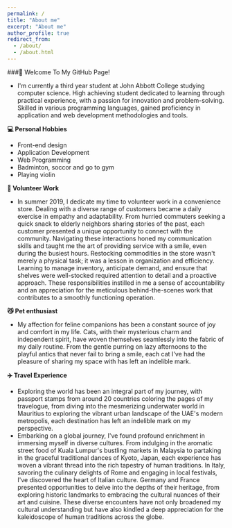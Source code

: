 ```yaml
---
permalink: /
title: "About me"
excerpt: "About me"
author_profile: true
redirect_from: 
  - /about/
  - /about.html
---
```


###:page_with_curl: Welcome To My GitHub Page!

- I'm currently a third year student at John Abbott College studying computer science. High achieving student dedicated to learning through practical experience, with a passion for innovation and problem-solving. Skilled in various programming languages, gained proficiency in application and web development methodologies and tools.

**:computer: Personal Hobbies**
- Front-end design
- Application Development
- Web Programming
- Badminton, soccor and go to gym
- Playing violin

**:convenience_store: Volunteer Work**

  - In summer 2019, I dedicate my time to volunteer work in a convenience store. Dealing with a diverse range of customers became a daily exercise in empathy and adaptability. From hurried commuters seeking a quick snack to elderly neighbors sharing stories of the past, each customer presented a unique opportunity to connect with the community. Navigating these interactions honed my communication skills and taught me the art of providing service with a smile, even during the busiest hours. Restocking commodities in the store wasn't merely a physical task; it was a lesson in organization and efficiency. Learning to manage inventory, anticipate demand, and ensure that shelves were well-stocked required attention to detail and a proactive approach. These responsibilities instilled in me a sense of accountability and an appreciation for the meticulous behind-the-scenes work that contributes to a smoothly functioning operation.

**:smirk_cat: Pet enthusiast**

  - My affection for feline companions has been a constant source of joy and comfort in my life. Cats, with their mysterious charm and independent spirit, have woven themselves seamlessly into the fabric of my daily routine. From the gentle purring on lazy afternoons to the playful antics that never fail to bring a smile, each cat I've had the pleasure of sharing my space with has left an indelible mark.

**:airplane: Travel Experience**

  - Exploring the world has been an integral part of my journey, with passport stamps from around 20 countries coloring the pages of my travelogue, from diving into the mesmerizing underwater world in Mauritius to exploring the vibrant urban landscape of the UAE's modern metropolis, each destination has left an indelible mark on my perspective.
  - Embarking on a global journey, I've found profound enrichment in immersing myself in diverse cultures. From indulging in the aromatic street food of Kuala Lumpur's bustling markets in Malaysia to partaking in the graceful traditional dances of Kyoto, Japan, each experience has woven a vibrant thread into the rich tapestry of human traditions. In Italy, savoring the culinary delights of Rome and engaging in local festivals, I've discovered the heart of Italian culture. Germany and France presented opportunities to delve into the depths of their heritage, from exploring historic landmarks to embracing the cultural nuances of their art and cuisine. These diverse encounters have not only broadened my cultural understanding but have also kindled a deep appreciation for the kaleidoscope of human traditions across the globe.











